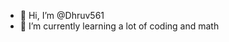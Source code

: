 - 👋 Hi, I’m @Dhruv561
- 🌱 I’m currently learning a lot of coding and math

<!---
Dhruv561/Dhruv561 is a ✨ special ✨ repository because its `README.md` (this file) appears on your GitHub profile.
You can click the Preview link to take a look at your changes.
--->
